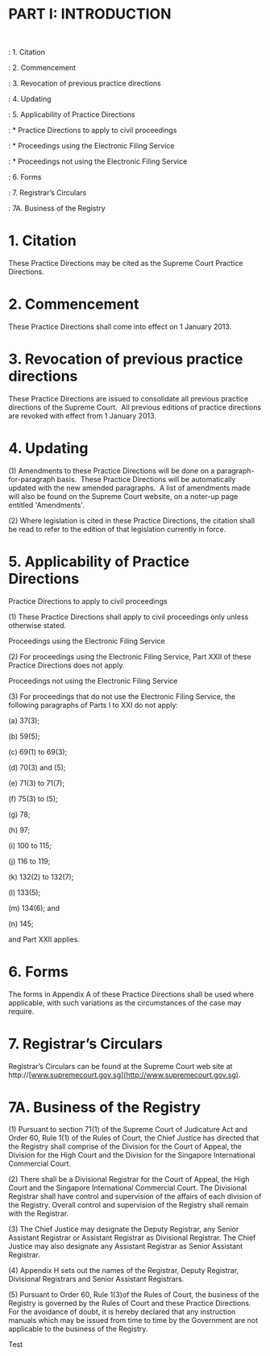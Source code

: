 # PART I: INTRODUCTION
&nbsp;

: 1\. Citation

: 2\. Commencement

: 3\. Revocation of previous practice directions

: 4\. Updating

: 5\. Applicability of Practice Directions

: * Practice Directions to apply to civil proceedings

: * Proceedings using the Electronic Filing Service

: * Proceedings not using the Electronic Filing Service

: 6\. Forms

: 7\. Registrar’s Circulars

: 7A. Business of the Registry

# 1\. Citation

These Practice Directions may be cited as the Supreme Court Practice
Directions.

# 2\. Commencement

These Practice Directions shall come into effect on 1 January 2013.

# 3\. Revocation of previous practice directions

These Practice Directions are issued to consolidate all previous
practice directions of the Supreme Court.  All previous editions of
practice directions are revoked with effect from 1 January 2013.

# 4\. Updating

(1) Amendments to these Practice Directions will be done on a
paragraph-for-paragraph basis.  These Practice Directions will be
automatically updated with the new amended paragraphs.  A list of
amendments made will also be found on the Supreme Court website, on a
noter-up page entitled 'Amendments'.

(2) Where legislation is cited in these Practice Directions, the
citation shall be read to refer to the edition of that legislation
currently in force.

# 5\. Applicability of Practice Directions

Practice Directions to apply to civil proceedings

(1) These Practice Directions shall apply to civil proceedings only
unless otherwise stated.

Proceedings using the Electronic Filing Service

(2) For proceedings using the Electronic Filing Service, Part XXII of
these Practice Directions does not apply.

Proceedings not using the Electronic Filing Service

(3) For proceedings that do not use the Electronic Filing Service, the
following paragraphs of Parts I to XXI do not apply:

(a) 37(3);

(b) 59(5);

(c) 69(1) to 69(3);

(d) 70(3) and (5);

(e) 71(3) to 71(7);

(f) 75(3) to (5);

(g) 78;

(h) 97;

(i) 100 to 115;

(j) 116 to 119;

(k) 132(2) to 132(7);

(l) 133(5);

(m) 134(6); and

(n) 145;

and Part XXII applies.

# 6. Forms

The forms in Appendix A of these Practice Directions shall be used where
applicable, with such variations as the circumstances of the case may
require.

# 7\. Registrar’s Circulars

Registrar’s Circulars can be found at the Supreme Court web site at
http://[www.supremecourt.gov.sg](http://www.supremecourt.gov.sg).

# 7A. Business of the Registry

(1) Pursuant to section 71(1) of the Supreme Court of Judicature Act and
Order 60, Rule 1(1) of the Rules of Court, the Chief Justice has
directed that the Registry shall comprise of the Division for the Court
of Appeal, the Division for the High Court and the Division for the
Singapore International Commercial Court.

(2) There shall be a Divisional Registrar for the Court of Appeal, the
High Court and the Singapore International Commercial Court. The
Divisional Registrar shall have control and supervision of the affairs
of each division of the Registry. Overall control and supervision of the
Registry shall remain with the Registrar.

(3) The Chief Justice may designate the Deputy Registrar, any Senior
Assistant Registrar or Assistant Registrar as Divisional Registrar. The
Chief Justice may also designate any Assistant Registrar as Senior
Assistant Registrar.

(4) Appendix H sets out the names of the Registrar, Deputy Registrar,
Divisional Registrars and Senior Assistant Registrars.

(5) Pursuant to Order 60, Rule 1(3)of the Rules of Court, the business
of the Registry is governed by the Rules of Court and these Practice
Directions. For the avoidance of doubt, it is hereby declared that any
instruction manuals which may be issued from time to time by the
Government are not applicable to the business of the Registry.

Test
